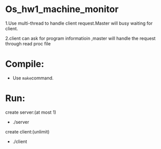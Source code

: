 # Os_hw1_machine_monitor

1.Use multi-thread to handle client request.Master will busy waiting for client.

2.client can ask for program informatioin ,master will handle the request through read proc file 

# Compile:

- Use `make`command.

# Run:

create server:(at most 1)

- ./server

create client:(unlimit)

- ./client
